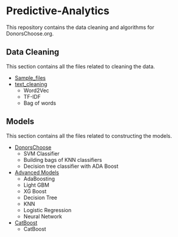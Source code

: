 # Predictive-Analytics

This repository contains the data cleaning and algorithms for DonorsChoose.org. 

## Data Cleaning

This section contains all the files related to cleaning the data.
- [Sample_files](https://www.kaggle.com/c/donorschoose-application-screening)
- [text_cleaning](text_cleaning/text.ipynb)
  - Word2Vec
  - TF-IDF
  - Bag of words

## Models

This section contains all the files related to constructing the models.
- [DonorsChoose](Models/DonorsChoose.ipynb)
  + SVM Classifier
  + Building bags of KNN classifiers
  + Decision tree classifier with ADA Boost
- [Advanced Models](Models/Advanced_models_from_significant_features.ipynb)
  + AdaBoosting
  + Light GBM
  + XG Boost
  + Decision Tree
  + KNN
  + Logistic Regression
  + Neural Network
- [CatBoost](Models/Catboost.ipynb)
  + CatBoost
